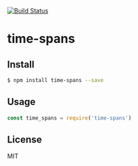 [![Build Status](https://travis-ci.org/kaelzhang/node-time-spans.svg?branch=master)](https://travis-ci.org/kaelzhang/node-time-spans)
<!-- optional appveyor tst
[![Windows Build Status](https://ci.appveyor.com/api/projects/status/github/kaelzhang/node-time-spans?branch=master&svg=true)](https://ci.appveyor.com/project/kaelzhang/node-time-spans)
-->
<!-- optional npm version
[![NPM version](https://badge.fury.io/js/time-spans.svg)](http://badge.fury.io/js/time-spans)
-->
<!-- optional npm downloads
[![npm module downloads per month](http://img.shields.io/npm/dm/time-spans.svg)](https://www.npmjs.org/package/time-spans)
-->
<!-- optional dependency status
[![Dependency Status](https://david-dm.org/kaelzhang/node-time-spans.svg)](https://david-dm.org/kaelzhang/node-time-spans)
-->

# time-spans

<!-- description -->

## Install

```sh
$ npm install time-spans --save
```

## Usage

```js
const time_spans = require('time-spans')
```

## License

MIT
